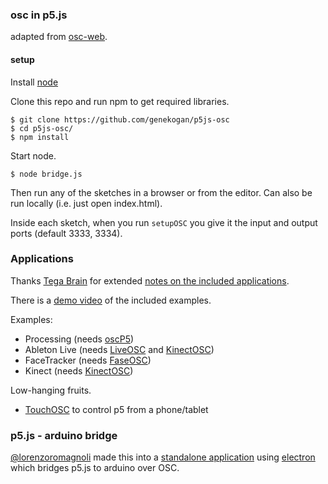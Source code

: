 ### osc in p5.js

adapted from [osc-web](https://github.com/automata/osc-web).

#### setup

Install [node](https://nodejs.org/)

Clone this repo and run npm to get required libraries.

	$ git clone https://github.com/genekogan/p5js-osc
	$ cd p5js-osc/
	$ npm install
	
Start node.

    $ node bridge.js
	
Then run any of the sketches in a browser or from the editor. Can also be run locally (i.e. just open index.html). 

Inside each sketch, when you run `setupOSC` you give it the input and output ports (default 3333, 3334).

### Applications

Thanks [Tega Brain](https://github.com/tegacodes) for extended [notes on the included applications](https://github.com/genekogan/p5js-osc/blob/master/Applications.md).

There is a [demo video](https://vimeo.com/157024760) of the included examples.

Examples:
 - Processing (needs [oscP5](www.sojamo.de/oscP5))
 - Ableton Live (needs [LiveOSC](livecontrol.q3f.org/ableton-liveapi/liveosc/) and [KinectOSC](https://github.com/genekogan/KinectOSC/releases))
 - FaceTracker (needs [FaseOSC](https://github.com/kylemcdonald/ofxFaceTracker/releases))
 - Kinect (needs [KinectOSC](https://github.com/genekogan/KinectOSC/releases))

Low-hanging fruits.
 - [TouchOSC](http://hexler.net/software/touchosc) to control p5 from a phone/tablet

### p5.js - arduino bridge

[@lorenzoromagnoli](https://github.com/lorenzoromagnoli) made this into a [standalone application](https://github.com/lorenzoromagnoli/p5js-osc) using [electron](https://electron.atom.io/) which bridges p5.js to arduino over OSC.
